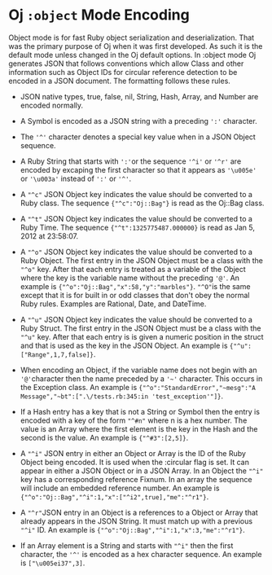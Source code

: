 # Oj `:object` Mode Encoding

Object mode is for fast Ruby object serialization and deserialization. That
was the primary purpose of Oj when it was first developed. As such it is the
default mode unless changed in the Oj default options. In :object mode Oj
generates JSON that follows conventions which allow Class and other
information such as Object IDs for circular reference detection to be encoded
in a JSON document. The formatting follows these rules.

 * JSON native types, true, false, nil, String, Hash, Array, and Number are
   encoded normally.

 * A Symbol is encoded as a JSON string with a preceding `':'` character.

 * The `'^'` character denotes a special key value when in a JSON Object sequence.

 * A Ruby String that starts with `':'`or the sequence `'^i'` or `'^r'` are
   encoded by excaping the first character so that it appears as `'\u005e'` or
   `'\u003a'` instead of `':'` or `'^'`.

 * A `"^c"` JSON Object key indicates the value should be converted to a Ruby
   class. The sequence `{"^c":"Oj::Bag"}` is read as the Oj::Bag class.

 * A `"^t"` JSON Object key indicates the value should be converted to a Ruby
   Time. The sequence `{"^t":1325775487.000000}` is read as Jan 5, 2012 at
   23:58:07.

 * A `"^o"` JSON Object key indicates the value should be converted to a Ruby
   Object. The first entry in the JSON Object must be a class with the `"^o"`
   key. After that each entry is treated as a variable of the Object where the
   key is the variable name without the preceding `'@'`. An example is
   `{"^o":"Oj::Bag","x":58,"y":"marbles"}`. `"^O"`is the same except that it
   is for built in or odd classes that don't obey the normal Ruby
   rules. Examples are Rational, Date, and DateTime.

 * A `"^u"` JSON Object key indicates the value should be converted to a Ruby
   Struct. The first entry in the JSON Object must be a class with the
   `"^u"` key. After that each entry is is given a numeric position in the
   struct and that is used as the key in the JSON Object. An example is
   `{"^u":["Range",1,7,false]}`.

 * When encoding an Object, if the variable name does not begin with an
   `'@'`character then the name preceded by a `'~'` character. This occurs in
   the Exception class. An example is `{"^o":"StandardError","~mesg":"A
   Message","~bt":[".\/tests.rb:345:in 'test_exception'"]}`.

 * If a Hash entry has a key that is not a String or Symbol then the entry is
   encoded with a key of the form `"^#n"` where n is a hex number. The value
   is an Array where the first element is the key in the Hash and the second
   is the value. An example is `{"^#3":[2,5]}`.

 * A `"^i"` JSON entry in either an Object or Array is the ID of the Ruby
   Object being encoded. It is used when the :circular flag is set. It can
   appear in either a JSON Object or in a JSON Array. In an Object the
   `"^i"` key has a corresponding reference Fixnum. In an array the sequence
   will include an embedded reference number. An example is
   `{"^o":"Oj::Bag","^i":1,"x":["^i2",true],"me":"^r1"}`.

 * A `"^r"`JSON entry in an Object is a references to a Object or Array that
   already appears in the JSON String. It must match up with a previous
   `"^i"` ID. An example is `{"^o":"Oj::Bag","^i":1,"x":3,"me":"^r1"}`.

 * If an Array element is a String and starts with `"^i"` then the first
   character, the `'^'` is encoded as a hex character sequence. An example is
   `["\u005ei37",3]`.

